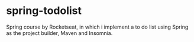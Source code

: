 # spring-todolist
Spring course by Rocketseat, in which i implement a to do list using Spring as the project builder, Maven and Insomnia.
